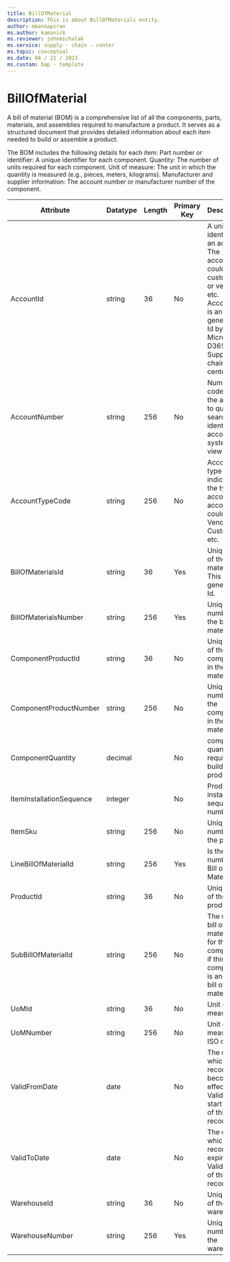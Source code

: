 ```yaml
---
title: BillOfMaterial
description: This is about BillOfMaterials entity.
author: mkannapiran
ms.author: kamanick
ms.reviewer: johnmichalak
ms.service: supply - chain - center
ms.topic: conceptual
ms.date: 04 / 21 / 2023
ms.custom: bap - template
---
```


# **BillOfMaterial**

A bill of material (BOM) is a comprehensive list of all the components, parts, materials, and assemblies required to manufacture a product. It serves as a structured document that provides detailed information about each item needed to build or assemble a product.

The BOM includes the following details for each item:
Part number or identifier: A unique identifier for each component.
Quantity: The number of units required for each component.
Unit of measure: The unit in which the quantity is measured (e.g., pieces, meters, kilograms).
Manufacturer and supplier information: The account number or manufacturer number of the component.



|	Attribute	|	Datatype	|	Length	|	Primary Key	|	Description	|
|---------------|--------|------|----------|-----------|
|	AccountId	|	string	|	36	|	No	|	A unique identifier of an account. The account could be a customer or vendor etc. AccountId is an auto generated Id by Microsoft D365 or Supply chain center. 	|
|	AccountNumber	|	string	|	256	|	No	|	Number or code for the account to quickly search and identify the account in system views.	|
|	AccountTypeCode	|	string	|	256	|	No	|	Account type code indicates the type of account. An account could be Vendor, Customer etc.	|
|	BillOfMaterialsId	|	string	|	36	|	Yes	|	Unique id of the bill of materials. This is auto generated Id.	|
|	BillOfMaterialsNumber	|	string	|	256	|	Yes	|	Unique number of the bill of materials. 	|
|	ComponentProductId	|	string	|	36	|	No	|	Unique Id of the component in the bill of material	|
|	ComponentProductNumber	|	string	|	256	|	No	|	Unique number of the component in the bill of material. 	|
|	ComponentQuantity	|	decimal	|		|	No	|	component quantity required to build the product	|
|	ItemInstallationSequence	|	integer	|		|	No	|	Product installation sequence number	|
|	ItemSku	|	string	|	256	|	No	|	Unique number of the product	|
|	LineBillOfMaterialId	|	string	|	256	|	Yes	|	Is the item number of Bill of Materials. 	|
|	ProductId	|	string	|	36	|	No	|	Unique Id of the product	|
|	SubBillOfMaterialId	|	string	|	256	|	No	|	The unique bill of material Id for this component if this component is another bill of material	|
|	UoMId	|	string	|	36	|	No	|	Unit of measure Id	|
|	UoMNumber	|	string	|	256	|	No	|	Unit of measure ISO code	|
|	ValidFromDate	|	date	|		|	No	|	The date by which this record becomes effective. Validity start date of this record	|
|	ValidToDate	|	date	|		|	No	|	The date by which this record expires. Validity end of this record	|
|	WarehouseId	|	string	|	36	|	No	|	Unique id of the warehouse	|
|	WarehouseNumber	|	string	|	256	|	Yes	|	Unique number of the warehouse	|
